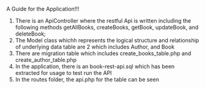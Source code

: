 A Guide for the Application!!!
1. There is an ApiController where the restful Api is written including the following methods getAllBooks, createBooks, getBook, updateBook, and deleteBook;
2. The Model class whichh represents the logical structure and relationship of underlying data table are 2 which includes Author, and Book
3. There are migration table which includes create_books_table.php and create_author_table.php
4. In the application, there is an book-rest-api.sql which has been extracted for usage to test run the API
5. In the routes folder, the api.php for the table can be seen
